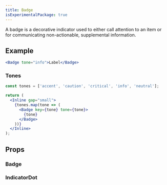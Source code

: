 ```yaml
---
title: Badge
isExperimentalPackage: true
---
```


A badge is a decorative indicator used to either call attention to an item or
for communicating non-actionable, supplemental information.

## Example

```jsx live
<Badge tone="info">Label</Badge>
```

### Tones

```jsx live
const tones = ['accent', 'caution', 'critical', 'info', 'neutral'];

return (
  <Inline gap="small">
    {tones.map(tone => (
      <Badge key={tone} tone={tone}>
        {tone}
      </Badge>
    ))}
  </Inline>
);
```

## Props

### Badge

<PropsTable displayName="Badge" />

### IndicatorDot

<PropsTable displayName="IndicatorDot" />

[data-attribute-map]:
  https://github.com/brighte-labs/spark-web/blob/e7f6f4285b4cfd876312cc89fbdd094039aa239a/packages/utils/src/internal/buildDataAttributes.ts#L1
